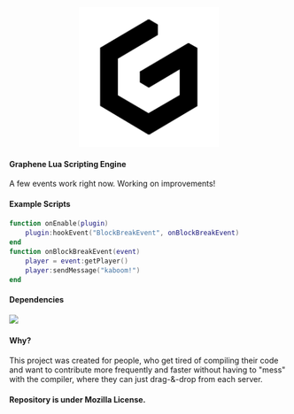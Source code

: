<div align="center"><img src="assets\grap.png" width="50%"/></div>

#### Graphene Lua Scripting Engine

A few events work right now.
Working on improvements!

#### Example Scripts

```lua
function onEnable(plugin)
    plugin:hookEvent("BlockBreakEvent", onBlockBreakEvent)
end
function onBlockBreakEvent(event) 
    player = event:getPlayer()
    player:sendMessage("kaboom!")
end
```

#### Dependencies

![](https://skillicons.dev/icons?i=mongodb&theme=dark)

#### Why?

This project was created for people, who get tired of compiling their code and want to contribute more frequently and
faster without having to "mess" with the compiler, where they can just drag-&-drop from each server.

#### Repository is under Mozilla License.
